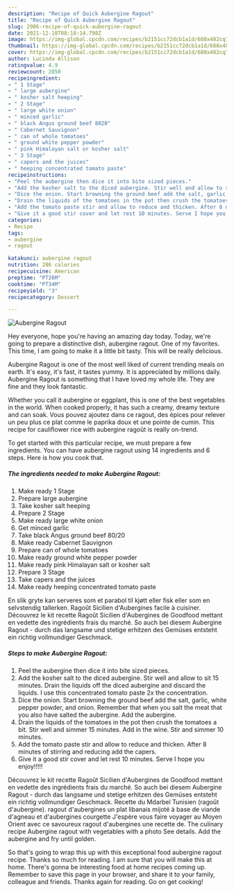 ```yaml
---
description: "Recipe of Quick Aubergine Ragout"
title: "Recipe of Quick Aubergine Ragout"
slug: 2906-recipe-of-quick-aubergine-ragout
date: 2021-12-18T08:18:14.798Z
image: https://img-global.cpcdn.com/recipes/b2151cc72dcb1a1d/680x482cq70/aubergine-ragout-recipe-main-photo.jpg
thumbnail: https://img-global.cpcdn.com/recipes/b2151cc72dcb1a1d/680x482cq70/aubergine-ragout-recipe-main-photo.jpg
cover: https://img-global.cpcdn.com/recipes/b2151cc72dcb1a1d/680x482cq70/aubergine-ragout-recipe-main-photo.jpg
author: Lucinda Allison
ratingvalue: 4.9
reviewcount: 2850
recipeingredient:
- " 1 Stage"
- " large aubergine"
- " kosher salt heeping"
- " 2 Stage"
- " large white onion"
- " minced garlic"
- " black Angus ground beef 8020"
- " Cabernet Sauvignon"
- " can of whole tomatoes"
- " ground white pepper powder"
- " pink Himalayan salt or kosher salt"
- " 3 Stage"
- " capers and the juices"
- " heeping concentrated tomato paste"
recipeinstructions:
- "Peel the aubergine then dice it into bite sized pieces."
- "Add the kosher salt to the diced aubergine. Stir well and allow to sit 15 minutes. Drain the liquids off the diced aubergine and discard the liquids. I use this concentrated tomato paste 2x the concentration."
- "Dice the onion. Start browning the ground beef add the salt, garlic, white pepper powder, and onion. Remember that when you salt the meat that you also have salted the aubergine. Add the aubergine."
- "Drain the liquids of the tomatoes in the pot then crush the tomatoes a bit. Stir well and simmer 15 minutes. Add in the wine. Stir and simmer 10 minutes."
- "Add the tomato paste stir and allow to reduce and thicken. After 8 minutes of stirring and reducing add the capers."
- "Give it a good stir cover and let rest 10 minutes. Serve I hope you enjoy!!!!!"
categories:
- Recipe
tags:
- aubergine
- ragout

katakunci: aubergine ragout 
nutrition: 286 calories
recipecuisine: American
preptime: "PT26M"
cooktime: "PT34M"
recipeyield: "3"
recipecategory: Dessert

---
```



![Aubergine Ragout](https://img-global.cpcdn.com/recipes/b2151cc72dcb1a1d/680x482cq70/aubergine-ragout-recipe-main-photo.jpg)

Hey everyone, hope you're having an amazing day today. Today, we're going to prepare a distinctive dish, aubergine ragout. One of my favorites. This time, I am going to make it a little bit tasty. This will be really delicious.

Aubergine Ragout is one of the most well liked of current trending meals on earth. It's easy, it's fast, it tastes yummy. It is appreciated by millions daily. Aubergine Ragout is something that I have loved my whole life. They are fine and they look fantastic.

Whether you call it aubergine or eggplant, this is one of the best vegetables in the world. When cooked properly, it has such a creamy, dreamy texture and can soak. Vous pouvez ajoutez dans ce ragout, des épices pour relever un peu plus ce plat comme le paprika doux et une pointe de cumin. This recipe for cauliflower rice with aubergine ragoût is really on-trend.


To get started with this particular recipe, we must prepare a few ingredients. You can have aubergine ragout using 14 ingredients and 6 steps. Here is how you cook that.

<!--inarticleads1-->

##### The ingredients needed to make Aubergine Ragout:

1. Make ready  1 Stage
1. Prepare  large aubergine
1. Take  kosher salt heeping
1. Prepare  2 Stage
1. Make ready  large white onion
1. Get  minced garlic
1. Take  black Angus ground beef 80/20
1. Make ready  Cabernet Sauvignon
1. Prepare  can of whole tomatoes
1. Make ready  ground white pepper powder
1. Make ready  pink Himalayan salt or kosher salt
1. Prepare  3 Stage
1. Take  capers and the juices
1. Make ready  heeping concentrated tomato paste


En slik gryte kan serveres som et parabol til kjøtt eller fisk eller som en selvstendig tallerken. Ragoût Sicilien d&#39;Aubergines facile à cuisiner. Découvrez le kit recette Ragoût Sicilien d&#39;Aubergines de Goodfood mettant en vedette des ingrédients frais du marché. So auch bei diesem Aubergine Ragout - durch das langsame und stetige erhitzen des Gemüses entsteht ein richtig vollmundiger Geschmack. 

<!--inarticleads2-->

##### Steps to make Aubergine Ragout:

1. Peel the aubergine then dice it into bite sized pieces.
1. Add the kosher salt to the diced aubergine. Stir well and allow to sit 15 minutes. Drain the liquids off the diced aubergine and discard the liquids. I use this concentrated tomato paste 2x the concentration.
1. Dice the onion. Start browning the ground beef add the salt, garlic, white pepper powder, and onion. Remember that when you salt the meat that you also have salted the aubergine. Add the aubergine.
1. Drain the liquids of the tomatoes in the pot then crush the tomatoes a bit. Stir well and simmer 15 minutes. Add in the wine. Stir and simmer 10 minutes.
1. Add the tomato paste stir and allow to reduce and thicken. After 8 minutes of stirring and reducing add the capers.
1. Give it a good stir cover and let rest 10 minutes. Serve I hope you enjoy!!!!!


Découvrez le kit recette Ragoût Sicilien d&#39;Aubergines de Goodfood mettant en vedette des ingrédients frais du marché. So auch bei diesem Aubergine Ragout - durch das langsame und stetige erhitzen des Gemüses entsteht ein richtig vollmundiger Geschmack. Recette du Mdarbel Tunisien (ragoût d&#39;aubergine). ragout d&#39;aubergines un plat libanais mijoté à base de viande d&#39;agneau et d&#39;aubergines courgette J&#39;espère vous faire voyager au Moyen Orient avec ce savoureux ragout d&#39;aubergines une recette de. The culinary recipe Aubergine ragout with vegetables with a photo See details. Add the aubergine and fry until golden. 

So that's going to wrap this up with this exceptional food aubergine ragout recipe. Thanks so much for reading. I am sure that you will make this at home. There's gonna be interesting food at home recipes coming up. Remember to save this page in your browser, and share it to your family, colleague and friends. Thanks again for reading. Go on get cooking!
